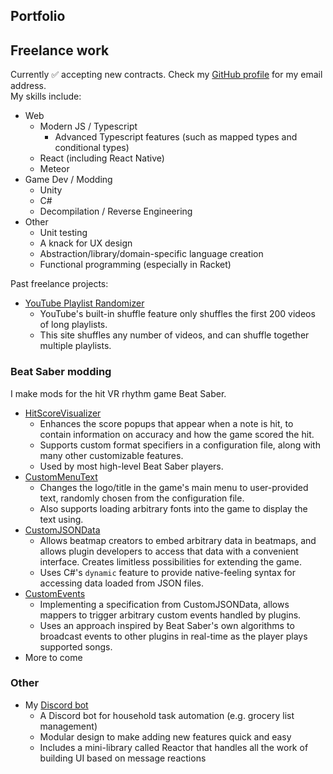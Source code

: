 ## Portfolio

## Freelance work
Currently ✅ accepting new contracts. Check my [GitHub profile](https://github.com/artemiswkearney) for my email address.  
My skills include:
- Web
	- Modern JS / Typescript
		- Advanced Typescript features (such as mapped types and conditional types)
	- React (including React Native)
	- Meteor
- Game Dev / Modding
	- Unity
	- C#
	- Decompilation / Reverse Engineering
- Other
	- Unit testing
	- A knack for UX design
	- Abstraction/library/domain-specific language creation
	- Functional programming (especially in Racket)

Past freelance projects:
- [YouTube Playlist Randomizer](https://artemiswkearney.github.io/youtube-playlist-randomizer/)
	- YouTube's built-in shuffle feature only shuffles the first 200 videos of long playlists.
	- This site shuffles any number of videos, and can shuffle together multiple playlists.

### Beat Saber modding
I make mods for the hit VR rhythm game Beat Saber.
- [HitScoreVisualizer](/hitscorevisualizer.html)
	- Enhances the score popups that appear when a note is hit, to contain information on accuracy and how the game scored the hit.
	- Supports custom format specifiers in a configuration file, along with many other customizable features.
	- Used by most high-level Beat Saber players.
- [CustomMenuText](/custommenutext.html)
	- Changes the logo/title in the game's main menu to user-provided text, randomly chosen from the configuration file.
	- Also supports loading arbitrary fonts into the game to display the text using.
- [CustomJSONData](/customjsondata.html)
	- Allows beatmap creators to embed arbitrary data in beatmaps, and allows plugin developers to access that data with a convenient interface. Creates limitless possibilities for extending the game.
	- Uses C#'s `dynamic` feature to provide native-feeling syntax for accessing data loaded from JSON files.
- [CustomEvents](/customevents.html)
	- Implementing a specification from CustomJSONData, allows mappers to trigger arbitrary custom events handled by plugins. 
	- Uses an approach inspired by Beat Saber's own algorithms to broadcast events to other plugins in real-time as the player plays supported songs.
- More to come

### Other
- My [Discord bot](https://github.com/artemiswkearney/artibot)
	- A Discord bot for household task automation (e.g. grocery list management)
	- Modular design to make adding new features quick and easy
	- Includes a mini-library called Reactor that handles all the work of building UI based on message reactions
